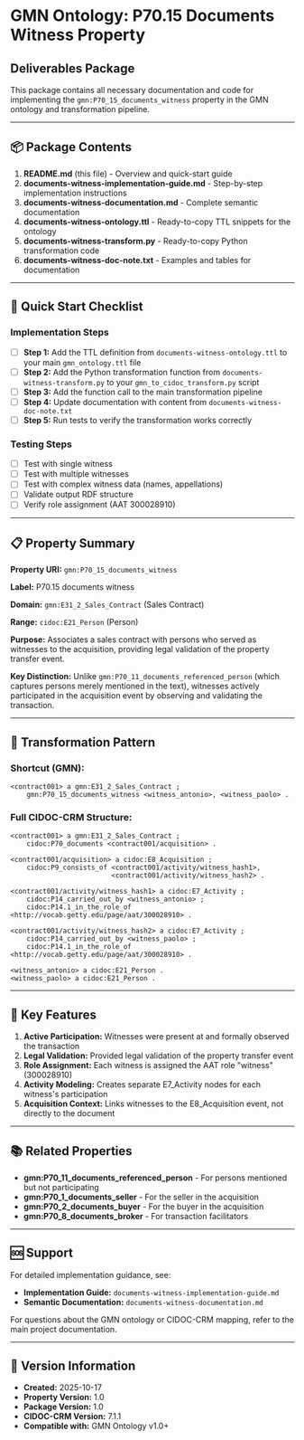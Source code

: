# GMN Ontology: P70.15 Documents Witness Property
## Deliverables Package

This package contains all necessary documentation and code for implementing the `gmn:P70_15_documents_witness` property in the GMN ontology and transformation pipeline.

---

## 📦 Package Contents

1. **README.md** (this file) - Overview and quick-start guide
2. **documents-witness-implementation-guide.md** - Step-by-step implementation instructions
3. **documents-witness-documentation.md** - Complete semantic documentation
4. **documents-witness-ontology.ttl** - Ready-to-copy TTL snippets for the ontology
5. **documents-witness-transform.py** - Ready-to-copy Python transformation code
6. **documents-witness-doc-note.txt** - Examples and tables for documentation

---

## 🎯 Quick Start Checklist

### Implementation Steps

- [ ] **Step 1:** Add the TTL definition from `documents-witness-ontology.ttl` to your main `gmn_ontology.ttl` file
- [ ] **Step 2:** Add the Python transformation function from `documents-witness-transform.py` to your `gmn_to_cidoc_transform.py` script
- [ ] **Step 3:** Add the function call to the main transformation pipeline
- [ ] **Step 4:** Update documentation with content from `documents-witness-doc-note.txt`
- [ ] **Step 5:** Run tests to verify the transformation works correctly

### Testing Steps

- [ ] Test with single witness
- [ ] Test with multiple witnesses
- [ ] Test with complex witness data (names, appellations)
- [ ] Validate output RDF structure
- [ ] Verify role assignment (AAT 300028910)

---

## 📋 Property Summary

**Property URI:** `gmn:P70_15_documents_witness`

**Label:** P70.15 documents witness

**Domain:** `gmn:E31_2_Sales_Contract` (Sales Contract)

**Range:** `cidoc:E21_Person` (Person)

**Purpose:** Associates a sales contract with persons who served as witnesses to the acquisition, providing legal validation of the property transfer event.

**Key Distinction:** Unlike `gmn:P70_11_documents_referenced_person` (which captures persons merely mentioned in the text), witnesses actively participated in the acquisition event by observing and validating the transaction.

---

## 🔄 Transformation Pattern

### Shortcut (GMN):
```turtle
<contract001> a gmn:E31_2_Sales_Contract ;
    gmn:P70_15_documents_witness <witness_antonio>, <witness_paolo> .
```

### Full CIDOC-CRM Structure:
```turtle
<contract001> a gmn:E31_2_Sales_Contract ;
    cidoc:P70_documents <contract001/acquisition> .

<contract001/acquisition> a cidoc:E8_Acquisition ;
    cidoc:P9_consists_of <contract001/activity/witness_hash1>,
                         <contract001/activity/witness_hash2> .

<contract001/activity/witness_hash1> a cidoc:E7_Activity ;
    cidoc:P14_carried_out_by <witness_antonio> ;
    cidoc:P14.1_in_the_role_of <http://vocab.getty.edu/page/aat/300028910> .

<contract001/activity/witness_hash2> a cidoc:E7_Activity ;
    cidoc:P14_carried_out_by <witness_paolo> ;
    cidoc:P14.1_in_the_role_of <http://vocab.getty.edu/page/aat/300028910> .

<witness_antonio> a cidoc:E21_Person .
<witness_paolo> a cidoc:E21_Person .
```

---

## 🔑 Key Features

1. **Active Participation:** Witnesses were present at and formally observed the transaction
2. **Legal Validation:** Provided legal validation of the property transfer event
3. **Role Assignment:** Each witness is assigned the AAT role "witness" (300028910)
4. **Activity Modeling:** Creates separate E7_Activity nodes for each witness's participation
5. **Acquisition Context:** Links witnesses to the E8_Acquisition event, not directly to the document

---

## 📚 Related Properties

- **gmn:P70_11_documents_referenced_person** - For persons mentioned but not participating
- **gmn:P70_1_documents_seller** - For the seller in the acquisition
- **gmn:P70_2_documents_buyer** - For the buyer in the acquisition
- **gmn:P70_8_documents_broker** - For transaction facilitators

---

## 🆘 Support

For detailed implementation guidance, see:
- **Implementation Guide:** `documents-witness-implementation-guide.md`
- **Semantic Documentation:** `documents-witness-documentation.md`

For questions about the GMN ontology or CIDOC-CRM mapping, refer to the main project documentation.

---

## 📅 Version Information

- **Created:** 2025-10-17
- **Property Version:** 1.0
- **Package Version:** 1.0
- **CIDOC-CRM Version:** 7.1.1
- **Compatible with:** GMN Ontology v1.0+
